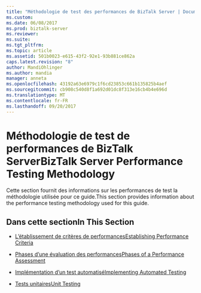 ```yaml
---
title: "Méthodologie de test des performances de BizTalk Server | Documents Microsoft"
ms.custom: 
ms.date: 06/08/2017
ms.prod: biztalk-server
ms.reviewer: 
ms.suite: 
ms.tgt_pltfrm: 
ms.topic: article
ms.assetid: 501b0023-e615-43f2-92e1-93b881ce862a
caps.latest.revision: "8"
author: MandiOhlinger
ms.author: mandia
manager: anneta
ms.openlocfilehash: 43192a63e6979c1f6cd23853c661b135825b4aef
ms.sourcegitcommit: cb908c540d8f1a692d01dc8f313e16cb4b4e696d
ms.translationtype: MT
ms.contentlocale: fr-FR
ms.lasthandoff: 09/20/2017
---
```

# <a name="biztalk-server-performance-testing-methodology"></a><span data-ttu-id="f2da8-102">Méthodologie de test de performances de BizTalk Server</span><span class="sxs-lookup"><span data-stu-id="f2da8-102">BizTalk Server Performance Testing Methodology</span></span>
<span data-ttu-id="f2da8-103">Cette section fournit des informations sur les performances de test la méthodologie utilisée pour ce guide.</span><span class="sxs-lookup"><span data-stu-id="f2da8-103">This section provides information about the performance testing methodology used for this guide.</span></span>  
  
## <a name="in-this-section"></a><span data-ttu-id="f2da8-104">Dans cette section</span><span class="sxs-lookup"><span data-stu-id="f2da8-104">In This Section</span></span>  
  
-   [<span data-ttu-id="f2da8-105">L’établissement de critères de performances</span><span class="sxs-lookup"><span data-stu-id="f2da8-105">Establishing Performance Criteria</span></span>](../technical-guides/establishing-performance-criteria.md)  
  
-   [<span data-ttu-id="f2da8-106">Phases d’une évaluation des performances</span><span class="sxs-lookup"><span data-stu-id="f2da8-106">Phases of a Performance Assessment</span></span>](../technical-guides/phases-of-a-performance-assessment.md)  
  
-   [<span data-ttu-id="f2da8-107">Implémentation d’un test automatisé</span><span class="sxs-lookup"><span data-stu-id="f2da8-107">Implementing Automated Testing</span></span>](../technical-guides/implementing-automated-testing.md)  
  
-   [<span data-ttu-id="f2da8-108">Tests unitaires</span><span class="sxs-lookup"><span data-stu-id="f2da8-108">Unit Testing</span></span>](../technical-guides/unit-testing.md)